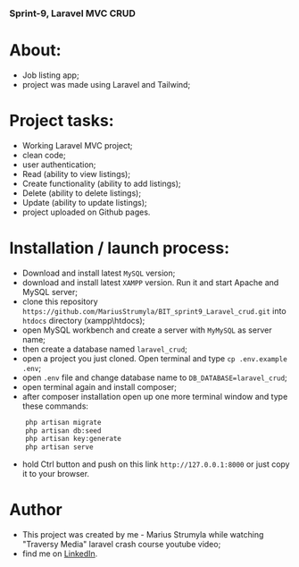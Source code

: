 ### Sprint-9, Laravel MVC CRUD

# About:

-   Job listing app;
-   project was made using Laravel and Tailwind;

# Project tasks:

-   Working Laravel MVC project;
-   clean code;
-   user authentication;
-   Read (ability to view listings);
-   Create functionality (ability to add listings);
-   Delete (ability to delete listings);
-   Update (ability to update listings);
-   project uploaded on Github pages.

# Installation / launch process:

-   Download and install latest `MySQL` version;
-   download and install latest `XAMPP` version. Run it and start Apache and MySQL server;
-   clone this repository `https://github.com/MariusStrumyla/BIT_sprint9_Laravel_crud.git` into `htdocs` directory (xampp\htdocs);
-   open MySQL workbench and create a server with `MyMySQL` as server name;
-   then create a database named `laravel_crud`;
-   open a project you just cloned. Open terminal and type `cp .env.example .env`;
-   open `.env` file and change database name to `DB_DATABASE=laravel_crud`;
-   open terminal again and install composer;
-   after composer installation open up one more terminal window and type these commands:

```sh
    php artisan migrate
    php artisan db:seed
    php artisan key:generate
    php artisan serve
```

-   hold Ctrl button and push on this link `http://127.0.0.1:8000` or just copy it to your browser.

# Author

-   This project was created by me - Marius Strumyla while watching "Traversy Media" laravel crash course youtube video;
-   find me on [LinkedIn](https://www.linkedin.com/in/marius-strumyla-88b107217/).
